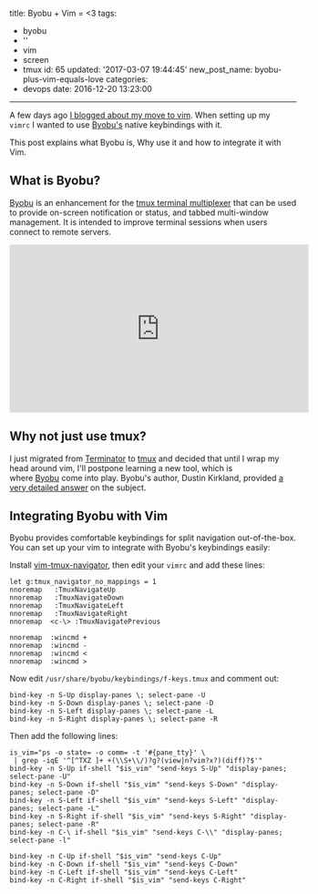 title: Byobu + Vim = <3
tags:
  - byobu
  - ''
  - vim
  - screen
  - tmux
id: 65
updated: '2017-03-07 19:44:45'
new_post_name: byobu-plus-vim-equals-love
categories:
  - devops
date: 2016-12-20 13:23:00
---
A few days ago [I blogged about my move to vim](/2016/12/12/the-road-to-mastering-vim/). When setting up my `vimrc` I wanted to use [Byobu's](http://byobu.co/) native keybindings with it. 

This post explains what Byobu is, Why use it and how to integrate it with Vim.

<!-- more -->

## What is Byobu?

[Byobu](http://byobu.co) is an enhancement for the [tmux terminal multiplexer](https://tmux.github.io/) that can be used to provide on-screen notification or status, and tabbed multi-window management. It is intended to improve terminal sessions when users connect to remote servers.

<iframe allowfullscreen="" frameborder="0" height="295" src="https://www.youtube.com/embed/NawuGmcvKus?feature=oembed" width="525"></iframe>


## Why not just use tmux?

I just migrated from [Terminator](https://gnometerminator.blogspot.co.il/p/introduction.html) to [tmux](https://tmux.github.io/) and decided that until I wrap my head around vim, I'll postpone learning a new tool, which is where [Byobu](http://byobu.co/) come into play. Byobu's author, Dustin Kirkland, provided [a very detailed answer](http://superuser.com/a/423397) on the subject.


## Integrating Byobu with Vim

Byobu provides comfortable keybindings for split navigation out-of-the-box. You can set up your vim to integrate with Byobu's keybindings easily:

Install [vim-tmux-navigator](https://github.com/christoomey/vim-tmux-navigator), then edit your `vimrc` and add these lines:

```vim
let g:tmux_navigator_no_mappings = 1
nnoremap   :TmuxNavigateUp
nnoremap   :TmuxNavigateDown
nnoremap   :TmuxNavigateLeft
nnoremap   :TmuxNavigateRight
nnoremap  <c-\> :TmuxNavigatePrevious

nnoremap  :wincmd +
nnoremap  :wincmd -
nnoremap  :wincmd <
nnoremap  :wincmd >
```

Now edit `/usr/share/byobu/keybindings/f-keys.tmux` and comment out:

```
bind-key -n S-Up display-panes \; select-pane -U
bind-key -n S-Down display-panes \; select-pane -D
bind-key -n S-Left display-panes \; select-pane -L
bind-key -n S-Right display-panes \; select-pane -R
```

Then add the following lines:

```
is_vim="ps -o state= -o comm= -t '#{pane_tty}' \
 | grep -iqE '^[^TXZ ]+ +(\\S+\\/)?g?(view|n?vim?x?)(diff)?$'"
bind-key -n S-Up if-shell "$is_vim" "send-keys S-Up" "display-panes; select-pane -U"
bind-key -n S-Down if-shell "$is_vim" "send-keys S-Down" "display-panes; select-pane -D"
bind-key -n S-Left if-shell "$is_vim" "send-keys S-Left" "display-panes; select-pane -L"
bind-key -n S-Right if-shell "$is_vim" "send-keys S-Right" "display-panes; select-pane -R"
bind-key -n C-\ if-shell "$is_vim" "send-keys C-\\" "display-panes; select-pane -l"

bind-key -n C-Up if-shell "$is_vim" "send-keys C-Up"
bind-key -n C-Down if-shell "$is_vim" "send-keys C-Down"
bind-key -n C-Left if-shell "$is_vim" "send-keys C-Left"
bind-key -n C-Right if-shell "$is_vim" "send-keys C-Right"
```
